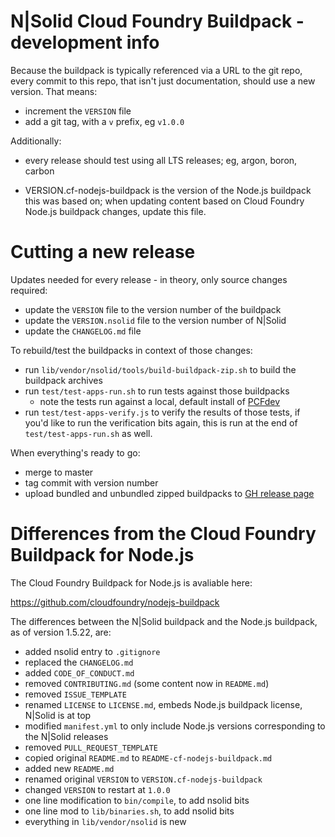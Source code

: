 N|Solid Cloud Foundry Buildpack - development info
================================================================================

Because the buildpack is typically referenced via a URL to the git repo, every
commit to this repo, that isn't just documentation, should use a new version.
That means:

* increment the `VERSION` file
* add a git tag, with a `v` prefix, eg `v1.0.0`

Additionally:

* every release should test using all LTS releases; eg, argon, boron, carbon

* VERSION.cf-nodejs-buildpack is the version of the Node.js buildpack this
  was based on; when updating content based on Cloud Foundry Node.js
  buildpack changes, update this file.


Cutting a new release
================================================================================

Updates needed for every release - in theory, only source changes required:

* update the `VERSION` file to the version number of the buildpack
* update the `VERSION.nsolid` file to the version number of N|Solid
* update the `CHANGELOG.md` file

To rebuild/test the buildpacks in context of those changes:

* run `lib/vendor/nsolid/tools/build-buildpack-zip.sh` to build the buildpack
  archives
* run `test/test-apps-run.sh` to run tests against those buildpacks
  * note the tests run against a local, default install of [PCFdev][]
* run `test/test-apps-verify.js` to verify the results of those tests, if
  you'd like to run the verification bits again, this is run at the end
  of `test/test-apps-run.sh` as well.

[PCFdev]: https://github.com/pivotal-cf/pcfdev

When everything's ready to go:

* merge to master
* tag commit with version number
* upload bundled and unbundled zipped buildpacks to [GH release page][]

[GH release page]: https://github.com/nodesource/nsolid-buildpack-cf/releases


Differences from the Cloud Foundry Buildpack for Node.js
================================================================================

The Cloud Foundry Buildpack for Node.js is avaliable here:

<https://github.com/cloudfoundry/nodejs-buildpack>

The differences between the N|Solid buildpack and the Node.js buildpack, as of
version 1.5.22, are:

- added nsolid entry to `.gitignore`
- replaced the `CHANGELOG.md`
- added `CODE_OF_CONDUCT.md`
- removed `CONTRIBUTING.md` (some content now in `README.md`)
- removed `ISSUE_TEMPLATE`
- renamed `LICENSE` to `LICENSE.md`, embeds Node.js buildpack license, N|Solid is at top
- modified `manifest.yml` to only include Node.js versions corresponding to the N|Solid releases
- removed `PULL_REQUEST_TEMPLATE`
- copied original `README.md` to `README-cf-nodejs-buildpack.md`
- added new `README.md`
- renamed original `VERSION` to `VERSION.cf-nodejs-buildpack`
- changed `VERSION` to restart at `1.0.0`
- one line modification to `bin/compile`, to add nsolid bits
- one line mod to `lib/binaries.sh`, to add nsolid bits
- everything in `lib/vendor/nsolid` is new
